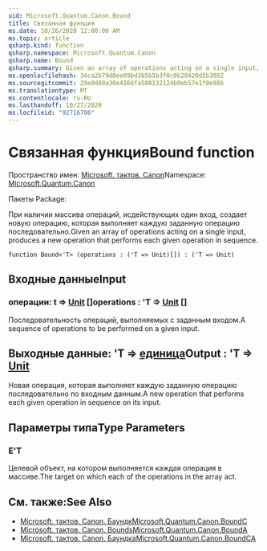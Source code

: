 ```yaml
---
uid: Microsoft.Quantum.Canon.Bound
title: Связанная функция
ms.date: 10/26/2020 12:00:00 AM
ms.topic: article
qsharp.kind: function
qsharp.namespace: Microsoft.Quantum.Canon
qsharp.name: Bound
qsharp.summary: Given an array of operations acting on a single input, produces a new operation that performs each given operation in sequence.
ms.openlocfilehash: 34ca2b79d0ee09bd3b5b5b3f0c0b20420d5b3882
ms.sourcegitcommit: 29e0d88a30e4166fa580132124b0eb57e1f0e986
ms.translationtype: MT
ms.contentlocale: ru-RU
ms.lasthandoff: 10/27/2020
ms.locfileid: "92716700"
---
```

# <a name="bound-function"></a><span data-ttu-id="5d295-102">Связанная функция</span><span class="sxs-lookup"><span data-stu-id="5d295-102">Bound function</span></span>

<span data-ttu-id="5d295-103">Пространство имен: [Microsoft. тактов. Canon](xref:Microsoft.Quantum.Canon)</span><span class="sxs-lookup"><span data-stu-id="5d295-103">Namespace: [Microsoft.Quantum.Canon](xref:Microsoft.Quantum.Canon)</span></span>

<span data-ttu-id="5d295-104">Пакеты [](https://nuget.org/packages/)</span><span class="sxs-lookup"><span data-stu-id="5d295-104">Package: [](https://nuget.org/packages/)</span></span>


<span data-ttu-id="5d295-105">При наличии массива операций, исдействующих один вход, создает новую операцию, которая выполняет каждую заданную операцию последовательно.</span><span class="sxs-lookup"><span data-stu-id="5d295-105">Given an array of operations acting on a single input, produces a new operation that performs each given operation in sequence.</span></span>

```qsharp
function Bound<'T> (operations : ('T => Unit)[]) : ('T => Unit)
```


## <a name="input"></a><span data-ttu-id="5d295-106">Входные данные</span><span class="sxs-lookup"><span data-stu-id="5d295-106">Input</span></span>

### <a name="operations--t--unit-"></a><span data-ttu-id="5d295-107">операции: t => [Unit](xref:microsoft.quantum.lang-ref.unit) []</span><span class="sxs-lookup"><span data-stu-id="5d295-107">operations : 'T => [Unit](xref:microsoft.quantum.lang-ref.unit) []</span></span>

<span data-ttu-id="5d295-108">Последовательность операций, выполняемых с заданным входом.</span><span class="sxs-lookup"><span data-stu-id="5d295-108">A sequence of operations to be performed on a given input.</span></span>



## <a name="output--t--unit"></a><span data-ttu-id="5d295-109">Выходные данные: 'T => [единица](xref:microsoft.quantum.lang-ref.unit)</span><span class="sxs-lookup"><span data-stu-id="5d295-109">Output : 'T => [Unit](xref:microsoft.quantum.lang-ref.unit)</span></span> 

<span data-ttu-id="5d295-110">Новая операция, которая выполняет каждую заданную операцию последовательно по входным данным.</span><span class="sxs-lookup"><span data-stu-id="5d295-110">A new operation that performs each given operation in sequence on its input.</span></span>

## <a name="type-parameters"></a><span data-ttu-id="5d295-111">Параметры типа</span><span class="sxs-lookup"><span data-stu-id="5d295-111">Type Parameters</span></span>

### <a name="t"></a><span data-ttu-id="5d295-112">Е</span><span class="sxs-lookup"><span data-stu-id="5d295-112">'T</span></span>

<span data-ttu-id="5d295-113">Целевой объект, на котором выполняется каждая операция в массиве.</span><span class="sxs-lookup"><span data-stu-id="5d295-113">The target on which each of the operations in the array act.</span></span>

## <a name="see-also"></a><span data-ttu-id="5d295-114">См. также:</span><span class="sxs-lookup"><span data-stu-id="5d295-114">See Also</span></span>

- [<span data-ttu-id="5d295-115">Microsoft. тактов. Canon. Баундк</span><span class="sxs-lookup"><span data-stu-id="5d295-115">Microsoft.Quantum.Canon.BoundC</span></span>](xref:Microsoft.Quantum.Canon.BoundC)
- [<span data-ttu-id="5d295-116">Microsoft. тактов. Canon. Bounds</span><span class="sxs-lookup"><span data-stu-id="5d295-116">Microsoft.Quantum.Canon.BoundA</span></span>](xref:Microsoft.Quantum.Canon.BoundA)
- [<span data-ttu-id="5d295-117">Microsoft. тактов. Canon. Баундка</span><span class="sxs-lookup"><span data-stu-id="5d295-117">Microsoft.Quantum.Canon.BoundCA</span></span>](xref:Microsoft.Quantum.Canon.BoundCA)